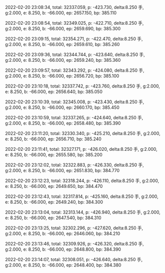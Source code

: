 2022-02-20 23:08:34, total: 32337.059, p: -423.730, delta:8.250 手, g:2.000, e: 8.250, b: -66.000, ep: 2657.150, bp: 385.110

2022-02-20 23:08:54, total: 32349.025, p: -422.710, delta:8.250 手, g:2.000, e: 8.250, b: -66.000, ep: 2659.690, bp: 385.300

2022-02-20 23:09:15, total: 32354.271, p: -422.470, delta:8.250 手, g:2.000, e: 8.250, b: -66.000, ep: 2659.610, bp: 385.260

2022-02-20 23:09:36, total: 32344.744, p: -423.640, delta:8.250 手, g:2.000, e: 8.250, b: -66.000, ep: 2659.240, bp: 385.360

2022-02-20 23:09:57, total: 32343.292, p: -424.080, delta:8.250 手, g:2.000, e: 8.250, b: -66.000, ep: 2656.720, bp: 385.100

2022-02-20 23:10:18, total: 32337.742, p: -423.760, delta:8.250 手, g:2.000, e: 8.250, b: -66.000, ep: 2656.640, bp: 385.050

2022-02-20 23:10:39, total: 32345.008, p: -423.430, delta:8.250 手, g:2.000, e: 8.250, b: -66.000, ep: 2660.170, bp: 385.450

2022-02-20 23:10:59, total: 32337.265, p: -424.640, delta:8.250 手, g:2.000, e: 8.250, b: -66.000, ep: 2658.480, bp: 385.390

2022-02-20 23:11:20, total: 32330.340, p: -425.210, delta:8.250 手, g:2.000, e: 8.250, b: -66.000, ep: 2656.710, bp: 385.240

2022-02-20 23:11:41, total: 32327.171, p: -426.020, delta:8.250 手, g:2.000, e: 8.250, b: -66.000, ep: 2655.580, bp: 385.200

2022-02-20 23:12:02, total: 32322.883, p: -426.330, delta:8.250 手, g:2.000, e: 8.250, b: -66.000, ep: 2651.830, bp: 384.770

2022-02-20 23:12:23, total: 32318.244, p: -426.110, delta:8.250 手, g:2.000, e: 8.250, b: -66.000, ep: 2649.650, bp: 384.470

2022-02-20 23:12:43, total: 32317.814, p: -425.160, delta:8.250 手, g:2.000, e: 8.250, b: -66.000, ep: 2649.240, bp: 384.300

2022-02-20 23:13:04, total: 32313.144, p: -426.940, delta:8.250 手, g:2.000, e: 8.250, b: -66.000, ep: 2647.540, bp: 384.310

2022-02-20 23:13:25, total: 32302.296, p: -427.620, delta:8.250 手, g:2.000, e: 8.250, b: -66.000, ep: 2646.060, bp: 384.210

2022-02-20 23:13:46, total: 32309.926, p: -426.320, delta:8.250 手, g:2.000, e: 8.250, b: -66.000, ep: 2648.800, bp: 384.390

2022-02-20 23:14:07, total: 32308.051, p: -426.640, delta:8.250 手, g:2.000, e: 8.250, b: -66.000, ep: 2648.400, bp: 384.380